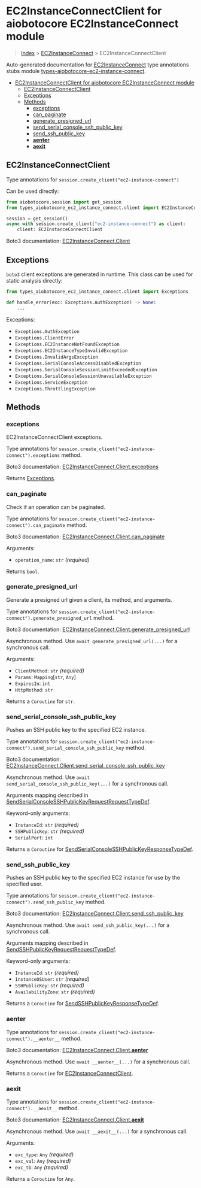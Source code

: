 <a id="ec2instanceconnectclient-for-aiobotocore-ec2instanceconnect-module"></a>

# EC2InstanceConnectClient for aiobotocore EC2InstanceConnect module

> [Index](..) > [EC2InstanceConnect](.) > EC2InstanceConnectClient

Auto-generated documentation for
[EC2InstanceConnect](https://boto3.amazonaws.com/v1/documentation/api/latest/reference/services/ec2-instance-connect.html#EC2InstanceConnect)
type annotations stubs module
[types-aiobotocore-ec2-instance-connect](https://pypi.org/project/types-aiobotocore-ec2-instance-connect/).

- [EC2InstanceConnectClient for aiobotocore EC2InstanceConnect module](#ec2instanceconnectclient-for-aiobotocore-ec2instanceconnect-module)
  - [EC2InstanceConnectClient](#ec2instanceconnectclient)
  - [Exceptions](#exceptions)
  - [Methods](#methods)
    - [exceptions](#exceptions)
    - [can_paginate](#can_paginate)
    - [generate_presigned_url](#generate_presigned_url)
    - [send_serial_console_ssh_public_key](#send_serial_console_ssh_public_key)
    - [send_ssh_public_key](#send_ssh_public_key)
    - [__aenter__](#__aenter__)
    - [__aexit__](#__aexit__)

<a id="ec2instanceconnectclient"></a>

## EC2InstanceConnectClient

Type annotations for `session.create_client("ec2-instance-connect")`

Can be used directly:

```python
from aiobotocore.session import get_session
from types_aiobotocore_ec2_instance_connect.client import EC2InstanceConnectClient

session = get_session()
async with session.create_client("ec2-instance-connect") as client:
    client: EC2InstanceConnectClient
```

Boto3 documentation:
[EC2InstanceConnect.Client](https://boto3.amazonaws.com/v1/documentation/api/latest/reference/services/ec2-instance-connect.html#EC2InstanceConnect.Client)

<a id="exceptions"></a>

## Exceptions

`boto3` client exceptions are generated in runtime. This class can be used for
static analysis directly:

```python
from types_aiobotocore_ec2_instance_connect.client import Exceptions

def handle_error(exc: Exceptions.AuthException) -> None:
    ...
```

Exceptions:

- `Exceptions.AuthException`
- `Exceptions.ClientError`
- `Exceptions.EC2InstanceNotFoundException`
- `Exceptions.EC2InstanceTypeInvalidException`
- `Exceptions.InvalidArgsException`
- `Exceptions.SerialConsoleAccessDisabledException`
- `Exceptions.SerialConsoleSessionLimitExceededException`
- `Exceptions.SerialConsoleSessionUnavailableException`
- `Exceptions.ServiceException`
- `Exceptions.ThrottlingException`

<a id="methods"></a>

## Methods

<a id="exceptions"></a>

### exceptions

EC2InstanceConnectClient exceptions.

Type annotations for `session.create_client("ec2-instance-connect").exceptions`
method.

Boto3 documentation:
[EC2InstanceConnect.Client.exceptions](https://boto3.amazonaws.com/v1/documentation/api/latest/reference/services/ec2-instance-connect.html#EC2InstanceConnect.Client.exceptions)

Returns [Exceptions](#exceptions).

<a id="can_paginate"></a>

### can_paginate

Check if an operation can be paginated.

Type annotations for
`session.create_client("ec2-instance-connect").can_paginate` method.

Boto3 documentation:
[EC2InstanceConnect.Client.can_paginate](https://boto3.amazonaws.com/v1/documentation/api/latest/reference/services/ec2-instance-connect.html#EC2InstanceConnect.Client.can_paginate)

Arguments:

- `operation_name`: `str` *(required)*

Returns `bool`.

<a id="generate_presigned_url"></a>

### generate_presigned_url

Generate a presigned url given a client, its method, and arguments.

Type annotations for
`session.create_client("ec2-instance-connect").generate_presigned_url` method.

Boto3 documentation:
[EC2InstanceConnect.Client.generate_presigned_url](https://boto3.amazonaws.com/v1/documentation/api/latest/reference/services/ec2-instance-connect.html#EC2InstanceConnect.Client.generate_presigned_url)

Asynchronous method. Use `await generate_presigned_url(...)` for a synchronous
call.

Arguments:

- `ClientMethod`: `str` *(required)*
- `Params`: `Mapping`\[`str`, `Any`\]
- `ExpiresIn`: `int`
- `HttpMethod`: `str`

Returns a `Coroutine` for `str`.

<a id="send_serial_console_ssh_public_key"></a>

### send_serial_console_ssh_public_key

Pushes an SSH public key to the specified EC2 instance.

Type annotations for
`session.create_client("ec2-instance-connect").send_serial_console_ssh_public_key`
method.

Boto3 documentation:
[EC2InstanceConnect.Client.send_serial_console_ssh_public_key](https://boto3.amazonaws.com/v1/documentation/api/latest/reference/services/ec2-instance-connect.html#EC2InstanceConnect.Client.send_serial_console_ssh_public_key)

Asynchronous method. Use `await send_serial_console_ssh_public_key(...)` for a
synchronous call.

Arguments mapping described in
[SendSerialConsoleSSHPublicKeyRequestRequestTypeDef](./type_defs.md#sendserialconsolesshpublickeyrequestrequesttypedef).

Keyword-only arguments:

- `InstanceId`: `str` *(required)*
- `SSHPublicKey`: `str` *(required)*
- `SerialPort`: `int`

Returns a `Coroutine` for
[SendSerialConsoleSSHPublicKeyResponseTypeDef](./type_defs.md#sendserialconsolesshpublickeyresponsetypedef).

<a id="send_ssh_public_key"></a>

### send_ssh_public_key

Pushes an SSH public key to the specified EC2 instance for use by the specified
user.

Type annotations for
`session.create_client("ec2-instance-connect").send_ssh_public_key` method.

Boto3 documentation:
[EC2InstanceConnect.Client.send_ssh_public_key](https://boto3.amazonaws.com/v1/documentation/api/latest/reference/services/ec2-instance-connect.html#EC2InstanceConnect.Client.send_ssh_public_key)

Asynchronous method. Use `await send_ssh_public_key(...)` for a synchronous
call.

Arguments mapping described in
[SendSSHPublicKeyRequestRequestTypeDef](./type_defs.md#sendsshpublickeyrequestrequesttypedef).

Keyword-only arguments:

- `InstanceId`: `str` *(required)*
- `InstanceOSUser`: `str` *(required)*
- `SSHPublicKey`: `str` *(required)*
- `AvailabilityZone`: `str` *(required)*

Returns a `Coroutine` for
[SendSSHPublicKeyResponseTypeDef](./type_defs.md#sendsshpublickeyresponsetypedef).

<a id="__aenter__"></a>

### __aenter__

Type annotations for `session.create_client("ec2-instance-connect").__aenter__`
method.

Boto3 documentation:
[EC2InstanceConnect.Client.__aenter__](https://boto3.amazonaws.com/v1/documentation/api/latest/reference/services/ec2-instance-connect.html#EC2InstanceConnect.Client.__aenter__)

Asynchronous method. Use `await __aenter__(...)` for a synchronous call.

Returns a `Coroutine` for
[EC2InstanceConnectClient](#ec2instanceconnectclient).

<a id="__aexit__"></a>

### __aexit__

Type annotations for `session.create_client("ec2-instance-connect").__aexit__`
method.

Boto3 documentation:
[EC2InstanceConnect.Client.__aexit__](https://boto3.amazonaws.com/v1/documentation/api/latest/reference/services/ec2-instance-connect.html#EC2InstanceConnect.Client.__aexit__)

Asynchronous method. Use `await __aexit__(...)` for a synchronous call.

Arguments:

- `exc_type`: `Any` *(required)*
- `exc_val`: `Any` *(required)*
- `exc_tb`: `Any` *(required)*

Returns a `Coroutine` for `Any`.
